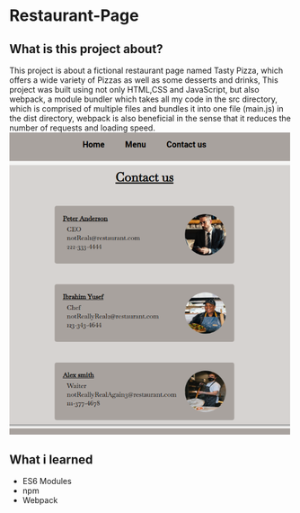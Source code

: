 # Restaurant-Page
## What is this project about?
This project is about a fictional restaurant page named Tasty Pizza, which offers a wide variety of Pizzas as well as some desserts and drinks, This project was built using not only HTML,CSS and JavaScript, but also webpack, a module bundler which takes all my code in the src directory, which is comprised of multiple files and bundles it into one file (main.js) in the dist directory, webpack is also beneficial in the sense that it reduces the number of requests and loading speed.
<img src="./src/images/designForReadme.png" width="500px" height="auto">

## What i learned
- ES6 Modules
- npm
- Webpack
